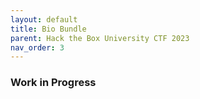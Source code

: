 ```yaml
---
layout: default
title: Bio Bundle
parent: Hack the Box University CTF 2023
nav_order: 3
---
```


### Work in Progress
